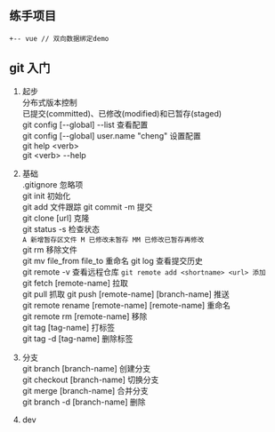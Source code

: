 ## 练手项目
```
+-- vue // 双向数据绑定demo
```

## git 入门
1. 起步  
分布式版本控制  
已提交(committed)、已修改(modified)和已暂存(staged)  
git config [--global] --list  查看配置  
git config [--global] user.name "cheng" 设置配置  
git help \<verb\>  
git \<verb\> --help

2. 基础  
.gitignore  忽略项  
git init  初始化  
git add  文件跟踪
git commit -m  提交  
git clone [url]  克隆  
git status -s 检查状态  
` A 新增暂存区文件 M 已修改未暂存 MM 已修改已暂存再修改 `  
git rm 移除文件  
git mv file_from file_to 重命名
git log 查看提交历史  
git remote -v 查看远程仓库 `git remote add <shortname> <url> 添加`  
git fetch [remote-name] 拉取  
git pull 抓取
git push [remote-name] [branch-name] 推送  
git remote rename [remote-name] [remote-name] 重命名  
git remote rm [remote-name] 移除  
git tag [tag-name] 打标签  
git tag -d [tag-name] 删除标签

3. 分支  
git branch [branch-name] 创建分支  
git checkout [branch-name] 切换分支  
git merge [branch-name]  合并分支  
git branch -d [branch-name] 删除

4. dev